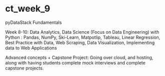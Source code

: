 # ct_week_9
pyDataStack Fundamentals

Week 8-10:
Data Analytics, Data Science
(Focus on Data Engineering)
with Python : Pandas, NumPy,
Ski-Learn, Matpotlip, Tableau,
Linear Regression, Best Practice
with Data, Web Scraping, Data
Visualization, Implementing data
to Web Applications

Advanced concepts + Capstone
Project: Going over cloud, and
hosting, along with having
students complete mock
interviews and complete
capstone projects.
